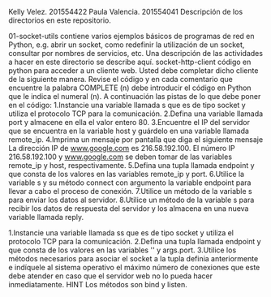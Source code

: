 Kelly Velez. 201554422
Paula Valencia. 201554041
Descripción de los directorios en este repositorio.

01-socket-utils contiene varios ejemplos básicos de programas de red en Python, e.g. abrir un socket, como redefinir la utilización de un socket, consultar por nombres de servicios, etc. Una descripción de las actividades a hacer en este directorio se describe aquí.
socket-http-client código en python para acceder a un cliente web. Usted debe completar dicho cliente de la siguiente manera. Revise el código y en cada comentario que encuentre la palabra COMPLETE (n) debe introducir el código en Python que le indica el numeral (n). A continuación las pistas de lo que debe poner en el código:
1.Instancie una variable llamada s que es de tipo socket y utiliza el protocolo TCP para la comunicación.
2.Defina una variable llamada port y almacene en ella el valor entero 80.
3.Encuentre el IP del servidor que se encuentra en la variable host y guárdelo en una variable llamada remote_ip.
4.Imprima un mensaje por pantalla que diga el siguiente mensaje La dirección IP de www.google.com es 216.58.192.100. El número IP 216.58.192.100 y www.google.com se deben tomar de las variables remote_ip y host, respectivamente.
5.Defina una tupla llamada endpoint y que consta de los valores en las variables remote_ip y port.
6.Utilice la variable s y su método connect con argumento la variable endpoint para llevar a cabo el proceso de conexión.
7.Utilice un método de la variable s para enviar los datos al servidor.
8.Utilice un método de la variable s para recibir los datos de respuesta del servidor y los almacena en una nueva variable llamada reply.

1.Instancie una variable llamada ss que es de tipo socket y utiliza el protocolo TCP para la comunicación.
2.Defina una tupla llamada endpoint y que consta de los valores en las variables '' y args.port.
3.Utilice los métodos necesarios para asociar el socket a la tupla definia anteriormente e indíquele al sistema operativo el máximo número de conexiones que este debe atender en caso que el servidor web no lo pueda hacer inmediatamente. HINT Los métodos son bind y listen.
